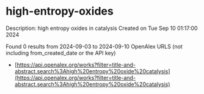 # high-entropy-oxides
Description: high entropy oxides in catalysis
Created on Tue Sep 10 01:17:00 2024

Found 0 results from 2024-09-03 to 2024-09-10
OpenAlex URLS (not including from_created_date or the API key)
- [https://api.openalex.org/works?filter=title-and-abstract.search%3Ahigh%20entropy%20oxide%20catalysis](https://api.openalex.org/works?filter=title-and-abstract.search%3Ahigh%20entropy%20oxide%20catalysis)

